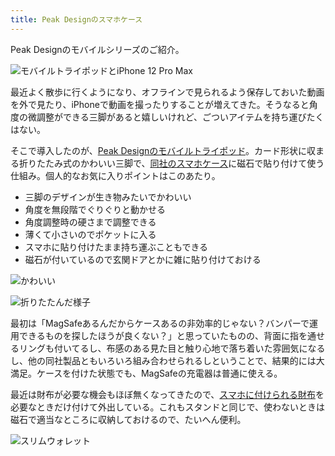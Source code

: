```yaml
---
title: Peak Designのスマホケース
---
```

Peak Designのモバイルシリーズのご紹介。

![](https://lh3.googleusercontent.com/docs/ADP-6oFVDTBqKZzKdK63NRUKZiCrNMW1CbWNlO6IVlEXX8Jrm_CAvDEMkBK83p83Im226kh1Ema61tPG5SfMaAKvFO_mmoLig2-RE33nnTeC9CV-QzU41ZtdDi4JbBKuO4Cuxq_dlVnWniK5GWDAqmCMRACl7AyGHUmHbhvxo-GHyXrCacXwCwibYoyKVBENC9gEaAR0HGeqNTNChNF73KbYF5UT9mhf743uYQrk8xnok9DF6Nvn8v6_WaWAM65gyxhSSDsxatA1Q3t6CmUwvUEPRoDs6E-xoxyhvPWoaUjj40Yb4_STS5Pq9qLZOjTD_onFRqcCVoG0T3obtMZ8i2WtMlzPc_5Gp48o1160gc42Ii5LHxyKYCy-4aPQT_gx2l-MFMRWbN2uX9gOfUA3Bbf1hf4kIsxvwa-vf4gN7c61H6xKhg5o_AYx5dNjxlRoPRN3TFnB-eSzOHB251bJU2MAcLfyfj_hhY5hJiCOcJo-y1fT2cnY360jF4psF62BeZ1WaVuWPgl4NCVtBP2IbJb7XCGLFGj5Z4QX4c_p-3EGI1ISi8fxy4CdIkZLulko9xahBql7j7slZmZIpd0jEc-BqTLWYjB9Rm3QilkaQjDZo034g11_TciIGkl5ezn9w5CmvU8rghrdvZRl4MGNLpYafgOFFnDGHl4yuMxgq4SDJEf0B8mpwyZdgiNeNOzdUDrgPN8EGF2K6rAxybGu9I0bMis8nQl0KCbZXqL7MBK1PniE-XORsoKjOg2eCKJ-9p09WWIoDY5CXqysrouWkrGomMYYH0MgzXcEdqzdkonOi3GMQ_MQiXmLxK8h0Ot5iyRuHCaVhBFT9H5b2-VbIvLliwP22rvGW5tu9qEGsSKH_MGzPXoIYfGxticTqt5LGjJKgwVLV432-VY-Kw9y7WBRn2ytFWSazTw4eumt__U5XntYwkeL-cyYa70w7dyjB8AW6GZEHUsuVdJtFdmKXvlQfMdQXX7id4qErDGE68tBVD4VCbaLqKmiNnJX378a2e6vqdVgqDcrvKkh9MFP6rhnRGVAWfzKyameKUc1Byh4dxLGvls9gIAvnk_8QXIjBy1p1VxNO6aFVc2nMZsZ0hQcuudcV0PJaQMEC4yjAMlzWl-maGm8knIxLmOGspIWQW05pap-UrhjWgIXVwkPyj1gdcqSrfSEXB5dIZWV4j3pHCyyg3Ottoo5wxXxtYSh0jbeG2kkIRbYjvwJ7qKBSAF7XxjQKdzODekTg9iudtkhGwsmhy5K "モバイルトライポッドとiPhone 12 Pro Max")

最近よく散歩に行くようになり、オフラインで見られるよう保存しておいた動画を外で見たり、iPhoneで動画を撮ったりすることが増えてきた。そうなると角度の微調整ができる三脚があると嬉しいけれど、ごついアイテムを持ち運びたくはない。

そこで導入したのが、[Peak Designのモバイルトライポッド](https://www.amazon.co.jp/dp/B09FRZPLL3)。カード形状に収まる折りたたみ式のかわいい三脚で、[同社のスマホケース](https://www.amazon.co.jp/dp/B09FP3HP7Z?)に磁石で貼り付けて使う仕組み。個人的なお気に入りポイントはこのあたり。

*   三脚のデザインが生き物みたいでかわいい
*   角度を無段階でぐりぐりと動かせる
*   角度調整時の硬さまで調整できる
*   薄くて小さいのでポケットに入る
*   スマホに貼り付けたまま持ち運ぶこともできる
*   磁石が付いているので玄関ドアとかに雑に貼り付けておける

![](https://lh3.googleusercontent.com/docs/ADP-6oFdyhgmeief3czGKoWZuyvCaN-YW4rz2ltW2Eq2959kK4fXdiX29HiRiYTNNXI_Nalj5CN9HkJyYp8OsCnQgNgsyP8--1bvdIY9j8qbojRnZl82c_1ZkA7CAGYkeixfHCgUQQ5dZhdtrZZY2dxHelGE38V7rZT2-sMXIgXbO96UnUUj-6JEhfsxz1c0Px_LUac8hjwnc0RZJCOWj2uvVU0ZXQoBUpDbO99ow8auCAQ4Q_KIhxfQV8sWwEWWfprMWZgF0eegPU4FgSOG91iIVYwsNlbFEY9eZa7cM5yanyV0zGk_1mPYxiupDWNls1BB9D0pDkQSOmK-FDDW36uoEqvjHdtHvPxTv5kSponY082u36mguoiIy5BWZWmSgVLBor-blqhSRP4nUhZvopTz9f_167Ls2SBsFSdsMBMkKZZTTxnSkYxqe1Gm5Rn4dWR47pSUvJPMe9K6LUNoy9GwDowu8aRvY0MUGh5h1-ZHb4VBPIcr1BfELaSAn-wAlzBg--2FENVQOa4UhrgplWAMlf8kWuHT1Snf3WAAxeH_JN6hIX-2JMiOEnDZllDLGtM3XXERHTkLZ2qCa-lRaqEZgUMCspPvuLSYSUyG-hTA_GfZbAbdj_Au2vThirD56H3POhJN72k-JYATYcVSv5Xi0W0J37xSwFPzpBNvNZ5JS9BnZvub7s2uuvYHy2OptpGhKyBljlP_n0nt--t-ft4a-PVuAHBcdAKCruIkkBqCS-z8cgdPe4Um05IOahU6Xw5LXmnyhyKPnWUbnyjCC4yT1IOs7RN8qLYtO19SBDSGbS9JwjZm76oA_AoIr_R77WlcIPmjomuXEd2XKj1ozxnKtiYNYtZCoj9OlDKDMsA3WX1x34pPpQNJ2Ryj4q2cgqqdpSFEsYT0a7KEhlgDkEN77nmSEhXw8nK5Y0BQQd2pksj0VukQEfJ92bLJ63vuxudSovUEhVmFLT_Qz7pEt15Bp8UcYryiXXpJt2KxLIiMSDgPOnu1NCNc1PRZRcOfh6SZAPCDoXA7-hN0RAGWblMemFcZoEn4pmOvkMETDBbpnjVUHhXbaxgMfkZP-MgZE4nqnXZBQM1qWpdA-dlYyT-iEt-5XI652mjqpnxeIvYvMFswcWZw7kZCCMiFtGYG2sDvVqOFEuzdapZZMg-CDboVJdt77a5jMGt7YGXezcn7M11s3SLD5wfiXwXvU7Qk_pNhlbnVWhAkpasDcbrQRmdWOoJS3TDjcGk-bpG1zWaYv0qIUGMj "かわいい")

![](https://lh3.googleusercontent.com/docs/ADP-6oG7eewHY8_MZ2Shp0lAwx0m6AVLyCxwBSmBkfgwyAiPX1GMxT3hKksqnu9BncH2Qj_8rWWoj9pVw-LgeL-khUT-o38MkDBRHU8QlKwm2ctSYq14yW4yN7k4K_QTNQat6f_TGhUOr8Vc8yqVM-Be_0LBhCn_nCB94Ad0LT5hwblq_Y-ou4Q69rm1sHcEAskpoW1OW_UEq48NjGRflf8i1INUSbluVJIV_Dl4WXa3g3k5sqOruCW-glVfW36K-ibk8PUU7zTqulxtULVpBhSu-BME0p2XLV5SvEHkti3EM0oI01aSrnESrukiGAJC8lZ1N4574rn6YAk8tioZVF4dROIeuKM7fyIAYVMyXrUn0lS69vc31AXITs4n9WeZiEOJscQO4fPCSNCmIBrBjppTkqyznF-Nbtw45K1fImS3dvILHBxbmYrj0VlKd7Jw4STJ7TWc8t8eUHIAar4cfKEo0D8lRbe6z81FaLY4y5a1TPEBa88Z3uvzQ9GnLprteaUaSLG8T_oTfQb9TqX5As7vxCRrfZGLVLE_8gA2pl58O--x2nRiZrULVzkGl4T6CzjgQWYDr5KAp8HBx3AToIEZs_oro3zCIsPwBHbiCfyHDnXZStfHwouMOTnFi6MFzFj6vxyGWJdTdOk2M0Wu3Ms5-P6P4P2CISdE1C80fZmdg7XPJMXOWnSBqvWeAk194kTjR8YY0m4R8IgbAIIeLizODlI2NlKPMscnAa2bN2B-wcq2QxhCHFcNY_Q-eWR-UjdhjrXDKpPXZCPvPIeQe_MOVn9nmdCeg9sKZ0C_AfOQNWUz3ct2gcM0UkCTQ-j48lR1_V0alMg0Wg1PCprB-01Y69s8xUbo1ce6nYOfHxQVij-7TvfvwDWbPnmx0ST3pHbk1XqVgoB4eDq7XGQXOLpPZR6xfy4-ZkKW-PSDoyn7t8qieVmC19Y1YmYP6RnZ4t0qZUwjFEz2qsrCp3mWBm8kl9rxda4kTU8yNz_-Ab5WEthB5oaBIrnTNOt17M2E9Frbyhra7kiGt66ehhSK1kcAtMmx9EUdzQq2clFuvENOsuhplQ21THlWQ6cmVTUsEZ3Z2oizw96U7v0Tw9X3pdW8zGKsW9NAflWRAFgWvt9N6vxNIOCIMwAE1bP_l21Hu9U93wD6sdWlgjgkVd4I6sJMpbMhUv0p9RGY8vY0ZbzkchYxuC7XPdHteQ2d_3LsDnTgVvinVRNpk4VKnZGqangH-D3WdldOJeba1yW5OyfdxwIGY8-G "折りたたんだ様子")

最初は「MagSafeあるんだからケースあるの非効率的じゃない？バンパーで運用できるものを探したほうが良くない？」と思っていたものの、背面に指を通せるリングも付いてるし、布感のある見た目と触り心地で落ち着いた雰囲気になるし、他の同社製品ともいろいろ組み合わせられるしということで、結果的には大満足。ケースを付けた状態でも、MagSafeの充電器は普通に使える。

最近は財布が必要な機会もほぼ無くなってきたので、[スマホに付けられる財布](https://www.amazon.co.jp/dp/B09FSGW671)を必要なときだけ付けて外出している。これもスタンドと同じで、使わないときは磁石で適当なところに収納しておけるので、たいへん便利。

![](https://lh3.googleusercontent.com/docs/ADP-6oGO-LO_yx-xegBb-Qjc5AotZokdxy8CyRJBZecyUGd2b5TuQm3JWbgLE58ALyThg7GluEAOisZ_6MgIrPP9s_eslye6YcKPz3nhNati8xJMLmZx32wLNdE4MBOv702iCeYMIpuJ6WDTFZJjfkXUacvMrrRtMY5ozR5t29N7ff2mGXIxVfwB2fueJB3HBD2w_lz9EYR4xfTob3DZjdjVH52sv6EN_972GqbrSVD6Ib0bp8yu74wDQjQmtfZDDIq407lYgtrmC5lSSRCOnuZbp_eGTofc_ByNiBIRKhzi5jlu9aNZGAfJ2r7sQjrzVqekCYuSxMMoRiI26OHuIrsjfSSDecvtYI6uriitO6T34e0lWZt3x7-SNhiDtvT08v9xsTdilbkUNI65pliJ9eJS1tUNl7Z5GqbvNx5HMqKOM2K6BqtWW0Hr2WWCfav4h1rw2ZKqK_hH7TrA07Zi2IOSvTuQyqzmTI_JKx2wSVpOfFxZXxQMNnzB2s5mHJfCZN8es92BNCMG6wp3zJ2vRXV5S-VCsjoSX_CnYSmwI3N3zTXHL6ZX8UWgKvnTykqJTzLbaw1ZkSB-8eK8mdJdOiD6v20as9zYfTBzF5rjfDqTRxXXF-BY6TGoA3YqYYJCMNwlMgfxoMW56KPtdiI-pbBP_hPMHGKUTLSlkTQ5RmEMioyQDmpj5tX2QggZ8pPar78fBgKdLIgN6gpCqReMGWm9vj2LsYRlwd9O_Gdk-yoahG-ogokdFAAl3hw7OjF-_JhwuqKUqV5zeqn8LWovvVJ1vLh2UXsmmL7YPrDBzbVCZquJco5so5wgDCUx8ejyVnDvAy1c2ZIWd63hMBKdjmo2h0JsITlcucyzmCofzrOeiaQ0ndy7knkOO5XRHUqrViwf-Xe5ZUPgj5_VmoBVvTejiwGqftFNhKvaTWkftLAHKTJPZek3XlN3ljHHTvZxlJlcQez1w0tP09YDWd1gFrwytWVaK3ZI3QErXN4_xkkWc9vF7LzcUK5rIB9DxUgtxT3J1Iq4Ld4Qozfcj8zDDCT6ebgy-8BpsqKKoXC_laybUtyxfDd33ODgtxj_ww5OPk3nHZkq_RZ2_fv1TI2u4ctJtYQpr7aaI0wXykGTnnpDuLuhRij17U18MMCjBJnoNHCRaB-g64vdPbPnl1HPN8BEbiQLdByTgx5JmYuT_Cp5ScA2kKbn8O_fqJjuAX--NFd-UwAWt3a5Ouxt8EK-CTviWM-xePH5f_TgRPDseiTAuQhYESVH "スリムウォレット")
